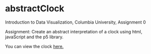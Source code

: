 # abstractClock
Introduction to Data Visualization, Columbia University, Assignment 0

Assignment: Create an abstract interpretation of a clock using html, javaScript and the p5 library.

You can view the clock [here.](https://aaronbrezel.github.io/abstractClock/) 
